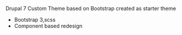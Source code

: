 Drupal 7 Custom Theme based on Bootstrap created as starter theme

* Bootstrap 3,scss
* Component based redesign
